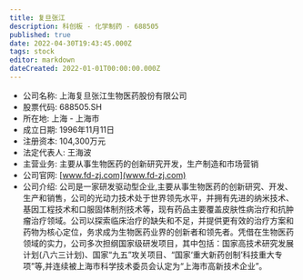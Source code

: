 ```yaml
---
title: 复旦张江
description: 科创板 - 化学制药 - 688505
published: true
date: 2022-04-30T19:43:45.000Z
tags: stock
editor: markdown
dateCreated: 2022-01-01T00:00:00.000Z
---
```


- 公司名称: 上海复旦张江生物医药股份有限公司
- 股票代码: 688505.SH
- 所在地: 上海 - 上海市
- 成立日期: 1996年11月11日
- 注册资本: 104,300万元
- 法定代表人: 王海波
- 主营业务: 主要从事生物医药的创新研究开发，生产制造和市场营销
- 公司官网: [www.fd-zj.com](www.fd-zj.com)
- 公司介绍: 公司是一家研发驱动型企业,主要从事生物医药的创新研究、开发、生产和销售，公司的光动力技术处于世界领先水平，并拥有先进的纳米技术、基因工程技术和口服固体制剂技术等，现有药品主要覆盖皮肤性病治疗和抗肿瘤治疗领域。公司以探索临床治疗的缺失和不足，并提供更有效的治疗方案和药物为核心定位，务求成为生物医药业界的创新者和领先者。凭借在生物医药领域的实力，公司多次担纲国家级研发项目，其中包括：国家高技术研究发展计划(八六三计划)、国家“九五”攻关项目、“国家‘重大新药创制’科技重大专项”等,并连续被上海市科学技术委员会认定为“上海市高新技术企业”。


